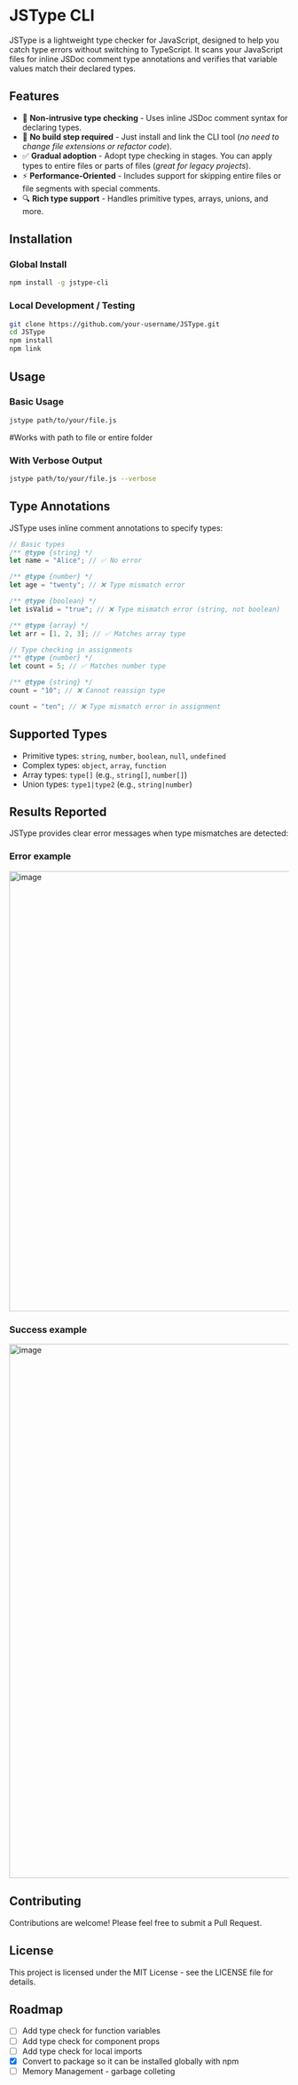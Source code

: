 # JSType CLI

JSType is a lightweight type checker for JavaScript, designed to help you catch type errors without switching to TypeScript. It scans your JavaScript files for inline JSDoc comment type annotations and verifies that variable values match their declared types.

## Features

- 📝 **Non-intrusive type checking** - Uses inline JSDoc comment syntax for declaring types.
- 🔄 **No build step required** - Just install and link the CLI tool (_no need to change file extensions or refactor code_).
- ✅ **Gradual adoption** - Adopt type checking in stages. You can apply types to entire files or parts of files (_great for legacy projects_).
- ⚡ **Performance-Oriented** - Includes support for skipping entire files or file segments with special comments.
- 🔍 **Rich type support** - Handles primitive types, arrays, unions, and more.

## Installation

### Global Install

```bash
npm install -g jstype-cli
```

### Local Development / Testing

```bash
git clone https://github.com/your-username/JSType.git
cd JSType
npm install
npm link
```

## Usage

### Basic Usage

```bash
jstype path/to/your/file.js
```

#Works with path to file or entire folder

### With Verbose Output

```bash
jstype path/to/your/file.js --verbose
```

## Type Annotations

JSType uses inline comment annotations to specify types:

```javascript
// Basic types
/** @type {string} */
let name = "Alice"; // ✅ No error

/** @type {number} */
let age = "twenty"; // ❌ Type mismatch error

/** @type {boolean} */
let isValid = "true"; // ❌ Type mismatch error (string, not boolean)

/** @type {array} */
let arr = [1, 2, 3]; // ✅ Matches array type

// Type checking in assignments
/** @type {number} */
let count = 5; // ✅ Matches number type

/** @type {string} */
count = "10"; // ❌ Cannot reassign type

count = "ten"; // ❌ Type mismatch error in assignment
```

## Supported Types

- Primitive types: `string`, `number`, `boolean`, `null`, `undefined`
- Complex types: `object`, `array`, `function`
- Array types: `type[]` (e.g., `string[]`, `number[]`)
- Union types: `type1|type2` (e.g., `string|number`)

## Results Reported

JSType provides clear error messages when type mismatches are detected:

### Error example

<img width="792" alt="image" src="https://github.com/user-attachments/assets/bbee5e5d-3c95-44c5-b1f8-361309c1bfbb" />

### Success example

 <img width="961" alt="image" src="https://github.com/user-attachments/assets/a8c3532b-3679-4817-8492-2fa4e722051d" />

## Contributing

Contributions are welcome! Please feel free to submit a Pull Request.

## License

This project is licensed under the MIT License - see the LICENSE file for details.

## Roadmap

- [ ] Add type check for function variables
- [ ] Add type check for component props
- [ ] Add type check for local imports
- [x] Convert to package so it can be installed globally with npm
- [ ] Memory Management - garbage colleting
